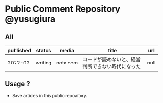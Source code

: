 # Public Comment Repository @yusugiura
 
 ## All

 | published | status | media | title | url |
 | -- | -- | -- | -- | -- |
 | 2022-02 | writing | note.com | コードが読めないと、経営判断できない時代になった | null | 
 
 ## Usage ?

 - Save articles in this public repoaitory.

